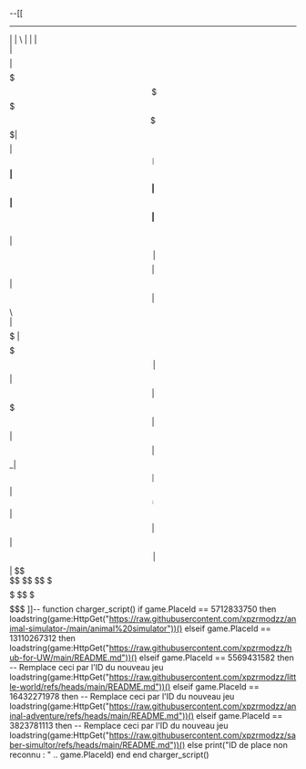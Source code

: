 --[[
 ________  _______   ______  ________  ________ 
|        \|       \ |      \|        \|        \
| $$$$$$$$| $$$$$$$\ \$$$$$$ \$$$$$$$$| $$$$$$$$
| $$__    | $$__| $$  | $$     | $$   | $$__    
| $$  \   | $$    $$  | $$     | $$   | $$  \   
| $$$$$   | $$$$$$$\  | $$     | $$   | $$$$$   
| $$      | $$  | $$ _| $$_    | $$   | $$_____ 
| $$      | $$  | $$|   $$ \   | $$   | $$     \
 \$$       \$$   \$$ \$$$$$$    \$$    \$$$$$$$$
]]--
function charger_script()
    if game.PlaceId == 5712833750 then
        loadstring(game:HttpGet("https://raw.githubusercontent.com/xpzrmodzz/animal-simulator-/main/animal%20simulator"))()
    elseif game.PlaceId == 13110267312 then
        loadstring(game:HttpGet("https://raw.githubusercontent.com/xpzrmodzz/hub-for-UW/main/README.md"))()
    elseif game.PlaceId == 5569431582 then  -- Remplace ceci par l'ID du nouveau jeu
        loadstring(game:HttpGet("https://raw.githubusercontent.com/xpzrmodzz/little-world/refs/heads/main/README.md"))()
    elseif game.PlaceId == 16432271978 then  -- Remplace ceci par l'ID du nouveau jeu
        loadstring(game:HttpGet("https://raw.githubusercontent.com/xpzrmodzz/aninal-adventure/refs/heads/main/README.md"))()
    elseif game.PlaceId == 3823781113 then  -- Remplace ceci par l'ID du nouveau jeu
        loadstring(game:HttpGet("https://raw.githubusercontent.com/xpzrmodzz/saber-simultor/refs/heads/main/README.md"))()
    else
        print("ID de place non reconnu : " .. game.PlaceId)
    end
end
charger_script()
